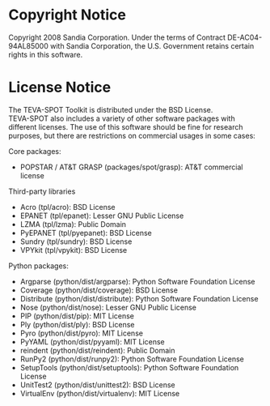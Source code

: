 Copyright Notice
=================

Copyright 2008 Sandia Corporation. Under the terms of Contract
DE-AC04-94AL85000 with Sandia Corporation, the U.S. Government retains
certain rights in this software.

License Notice
=================

The TEVA-SPOT Toolkit is distributed under the BSD License.  
TEVA-SPOT also includes a variety of other software packages with 
different licenses.  The use of this software should be fine for research
purposes, but there are restrictions on commercial usages in some cases:

Core packages:
 - POPSTAR / AT&T GRASP (packages/spot/grasp): AT&T commercial license

Third-party libraries
 - Acro (tpl/acro):  BSD License
 - EPANET (tpl/epanet): Lesser GNU Public License
 - LZMA (tpl/lzma):  Public Domain
 - PyEPANET (tpl/pyepanet):  BSD License
 - Sundry (tpl/sundry):  BSD License
 - VPYkit (tpl/vpykit):  BSD License

Python packages:
 - Argparse (python/dist/argparse): Python Software Foundation License
 - Coverage (python/dist/coverage): BSD License
 - Distribute (python/dist/distribute): Python Software Foundation License
 - Nose (python/dist/nose): Lesser GNU Public License
 - PIP (python/dist/pip): MIT License
 - Ply (python/dist/ply): BSD License
 - Pyro (python/dist/pyro): MIT License
 - PyYAML (python/dist/pyyaml): MIT License
 - reindent (python/dist/reindent): Public Domain
 - RunPy2 (python/dist/runpy2): Python Software Foundation License
 - SetupTools (python/dist/setuptools): Python Software Foundation License
 - UnitTest2 (python/dist/unittest2): BSD License
 - VirtualEnv (python/dist/virtualenv): MIT License
